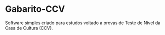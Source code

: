 # Gabarito-CCV
Software simples criado para estudos voltado a provas de Teste de Nível da Casa de Cultura (CCV).
